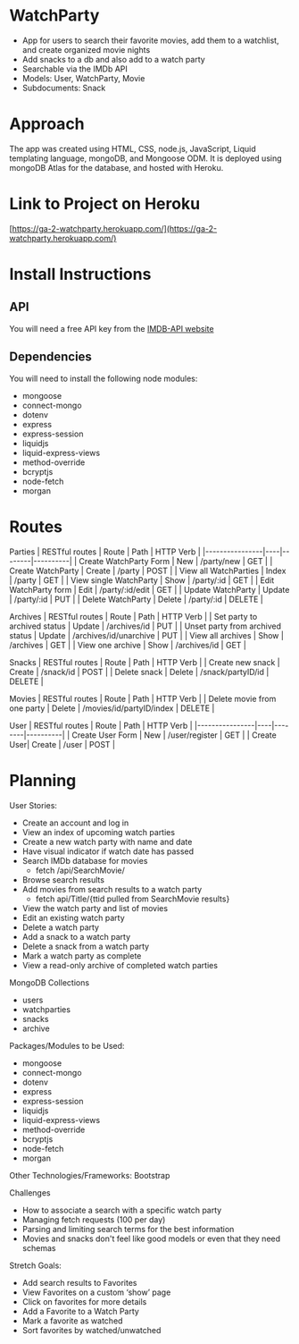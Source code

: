 # WatchParty

- App for users to search their favorite movies, add them to a watchlist, and create organized movie nights
- Add snacks to a db and also add to a watch party
- Searchable via the IMDb API
- Models: User, WatchParty, Movie
- Subdocuments: Snack

# Approach
The app was created using HTML, CSS, node.js, JavaScript, Liquid templating language, mongoDB, and Mongoose ODM. It is deployed using mongoDB Atlas for the database, and hosted with Heroku.

# Link to Project on Heroku
[https://ga-2-watchparty.herokuapp.com/](https://ga-2-watchparty.herokuapp.com/)

# Install Instructions
## API
You will need a free API key from the [IMDB-API website](https://imdb-api.com/)

## Dependencies
You will need to install the following node modules:
- mongoose
- connect-mongo
- dotenv
- express
- express-session
- liquidjs
- liquid-express-views
- method-override
- bcryptjs
- node-fetch
- morgan

# Routes

Parties
| RESTful routes | Route | Path | HTTP Verb |
|----------------|----|--------|----------|
| Create WatchParty Form | New | /party/new | GET |
| Create WatchParty | Create | /party | POST |
| View all WatchParties | Index | /party | GET |
| View single WatchParty | Show | /party/:id | GET |
| Edit WatchParty form | Edit | /party/:id/edit | GET |
| Update WatchParty | Update | /party/:id | PUT |
| Delete WatchParty | Delete | /party/:id | DELETE |

Archives
| RESTful routes | Route | Path | HTTP Verb |
| Set party to archived status | Update | /archives/id | PUT |
| Unset party from archived status | Update | /archives/id/unarchive | PUT |
| View all archives | Show | /archives | GET |
| View one archive | Show | /archives/id | GET |

Snacks
|  RESTful routes | Route | Path | HTTP Verb |
| Create new snack | Create | /snack/id | POST |
| Delete snack | Delete | /snack/partyID/id | DELETE |

Movies
| RESTful routes | Route | Path | HTTP Verb |
| Delete movie from one party | Delete | /movies/id/partyID/index | DELETE |

User
| RESTful routes | Route | Path | HTTP Verb |
|----------------|----|--------|----------|
| Create User Form | New | /user/register | GET |
| Create User| Create | /user | POST |

# Planning

User Stories:
- Create an account and log in
- View an index of upcoming watch parties
- Create a new watch party with name and date
- Have visual indicator if watch date has passed
- Search IMDb database for movies
    - fetch /api/SearchMovie/
- Browse search results
- Add movies from search results to a watch party
    - fetch api/Title/{ttid pulled from SearchMovie results}
- View the watch party and list of movies
- Edit an existing watch party
- Delete a watch party
- Add a snack to a watch party
- Delete a snack from a watch party
- Mark a watch party as complete
- View a read-only archive of completed watch parties

MongoDB Collections
- users
- watchparties
- snacks
- archive

Packages/Modules to be Used:
- mongoose
- connect-mongo
- dotenv
- express
- express-session
- liquidjs
- liquid-express-views
- method-override
- bcryptjs
- node-fetch
- morgan

Other Technologies/Frameworks: Bootstrap

Challenges
- How to associate a search with a specific watch party
- Managing fetch requests (100 per day)
- Parsing and limiting search terms for the best information
- Movies and snacks don't feel like good models or even that they need schemas

Stretch Goals:
- Add search results to Favorites
- View Favorites on a custom ‘show’ page
- Click on favorites for more details
- Add a Favorite to a Watch Party
- Mark a favorite as watched
- Sort favorites by watched/unwatched
